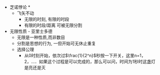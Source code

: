 * 芝诺悖论
  * 
  * 飞矢不动
    * 无限的时刻, 有限的时段
    * 有限的时段/距离 可被无限分割
* 无限性质 - 亚里士多德
    * 无限是一种性质,而非数目
    * 分割是思想的行为, 一但开始可无休止重复
    * 选择公理
      * 从0时刻开始，依次过$\frac{1}{2^n}$秒按一下开关，这里n=1，2，…．如果这个过程是可以完成的，那么可以问，时间为1秒时这盏灯是亮还是灭